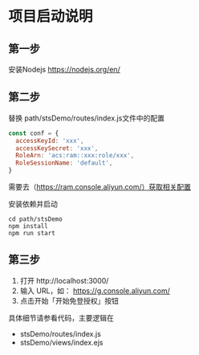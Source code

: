 # 项目启动说明

## 第一步
安装Nodejs
https://nodejs.org/en/


## 第二步
替换 path/stsDemo/routes/index.js文件中的配置
```js
const conf = {
  accessKeyId: 'xxx',
  accessKeySecret: 'xxx',
  RoleArn: 'acs:ram::xxx:role/xxx',
  RoleSessionName: 'default',
}
```
需要去（https://ram.console.aliyun.com/）获取相关配置

安装依赖并启动
```shell
cd path/stsDemo
npm install
npm run start
```

## 第三步
1. 打开 http://localhost:3000/
2. 输入 URL，如： https://g.console.aliyun.com/
3. 点击开始「开始免登授权」按钮

具体细节请参看代码，主要逻辑在
- stsDemo/routes/index.js
- stsDemo/views/index.ejs
